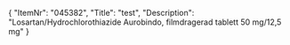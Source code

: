 {
  "ItemNr": "045382",
  "Title": "test",
  "Description": "Losartan/Hydrochlorothiazide Aurobindo, filmdragerad tablett 50 mg/12,5 mg"
}